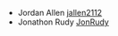 
* Jordan Allen [jallen2112](https://github.com/jallen2112)
* Jonathon Rudy [JonRudy](https://github.com/JonRudy)

